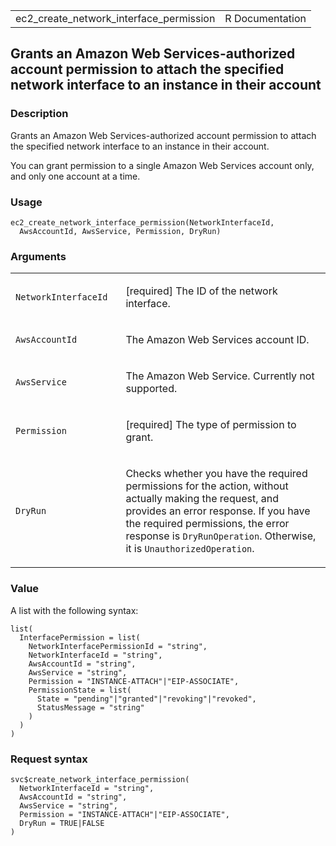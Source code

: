 <table style="width: 100%;">
<tbody>
<tr class="odd">
<td>ec2_create_network_interface_permission</td>
<td style="text-align: right;">R Documentation</td>
</tr>
</tbody>
</table>

## Grants an Amazon Web Services-authorized account permission to attach the specified network interface to an instance in their account

### Description

Grants an Amazon Web Services-authorized account permission to attach
the specified network interface to an instance in their account.

You can grant permission to a single Amazon Web Services account only,
and only one account at a time.

### Usage

    ec2_create_network_interface_permission(NetworkInterfaceId,
      AwsAccountId, AwsService, Permission, DryRun)

### Arguments

<table>
<colgroup>
<col style="width: 35%" />
<col style="width: 65%" />
</colgroup>
<tbody>
<tr class="odd">
<td><code
id="ec2_create_network_interface_permission_:_NetworkInterfaceId">NetworkInterfaceId</code></td>
<td><p>[required] The ID of the network interface.</p></td>
</tr>
<tr class="even">
<td><code
id="ec2_create_network_interface_permission_:_AwsAccountId">AwsAccountId</code></td>
<td><p>The Amazon Web Services account ID.</p></td>
</tr>
<tr class="odd">
<td><code
id="ec2_create_network_interface_permission_:_AwsService">AwsService</code></td>
<td><p>The Amazon Web Service. Currently not supported.</p></td>
</tr>
<tr class="even">
<td><code
id="ec2_create_network_interface_permission_:_Permission">Permission</code></td>
<td><p>[required] The type of permission to grant.</p></td>
</tr>
<tr class="odd">
<td><code
id="ec2_create_network_interface_permission_:_DryRun">DryRun</code></td>
<td><p>Checks whether you have the required permissions for the action,
without actually making the request, and provides an error response. If
you have the required permissions, the error response is
<code>DryRunOperation</code>. Otherwise, it is
<code>UnauthorizedOperation</code>.</p></td>
</tr>
</tbody>
</table>

### Value

A list with the following syntax:

    list(
      InterfacePermission = list(
        NetworkInterfacePermissionId = "string",
        NetworkInterfaceId = "string",
        AwsAccountId = "string",
        AwsService = "string",
        Permission = "INSTANCE-ATTACH"|"EIP-ASSOCIATE",
        PermissionState = list(
          State = "pending"|"granted"|"revoking"|"revoked",
          StatusMessage = "string"
        )
      )
    )

### Request syntax

    svc$create_network_interface_permission(
      NetworkInterfaceId = "string",
      AwsAccountId = "string",
      AwsService = "string",
      Permission = "INSTANCE-ATTACH"|"EIP-ASSOCIATE",
      DryRun = TRUE|FALSE
    )
